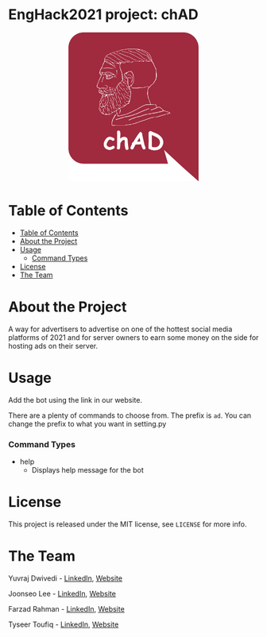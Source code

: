 # EngHack2021 project: chAD

<p align="center">
<img src="img/logo.png" alt="chAD logo" height=300>
</p>

# Table of Contents
- [Table of Contents](#table-of-contents)
- [About the Project](#about-the-project)
- [Usage](#usage)
  - [Command Types](#command-types)
- [License](#license)
- [The Team](#the-team)
# About the Project
A way for advertisers to advertise on one of the hottest social media platforms of 2021 and for server owners to
earn some money on the side for hosting ads on their server.
# Usage
Add the bot using the link in our website. 

There are a plenty of commands to choose from. The prefix is `ad`. You can change the prefix to what you want in setting.py
### Command Types
- help
  - Displays help message for the bot

# License
This project is released under the MIT license, see `LICENSE` for more info.
# The Team
Yuvraj Dwivedi - [LinkedIn](https://www.linkedin.com/in/yuvrajdwivedi/), [Website]()

Joonseo Lee - [LinkedIn](https://www.linkedin.com/joonsauce), [Website](https://joonsauce.me)

Farzad Rahman - [LinkedIn](https://www.linkedin.com/in/farzadrahman/), [Website](https://farzadr.me)

Tyseer Toufiq - [LinkedIn](https://www.linkedin.com/in/tyseer-toufiq-a3b8b11aa/), [Website](https://tyseer.tech)
